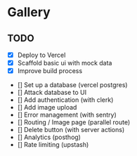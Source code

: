 # Gallery

## TODO

- [x] Deploy to Vercel
- [x] Scaffold basic ui with mock data
- [x] Improve build process
- [] Set up a database (vercel postgres)
- [] Attack database to UI
- [] Add authentication (with clerk)
- [] Add image upload
- [] Error management (with sentry)
- [] Routing / Image page (parallel route)
- [] Delete button (with server actions)
- [] Analytics (posthog)
- [] Rate limiting (upstash)
